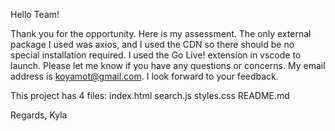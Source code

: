 Hello Team!

Thank you for the opportunity. Here is my assessment. The only external package I used was axios, and I used the CDN so there should be no special installation required. I used the Go Live! extension in vscode to launch. Please let me know if you have any questions or concerns. My email address is koyamot@gmail.com. I look forward to your feedback.

This project has 4 files:
index.html
search.js
styles.css
README.md

Regards,
Kyla